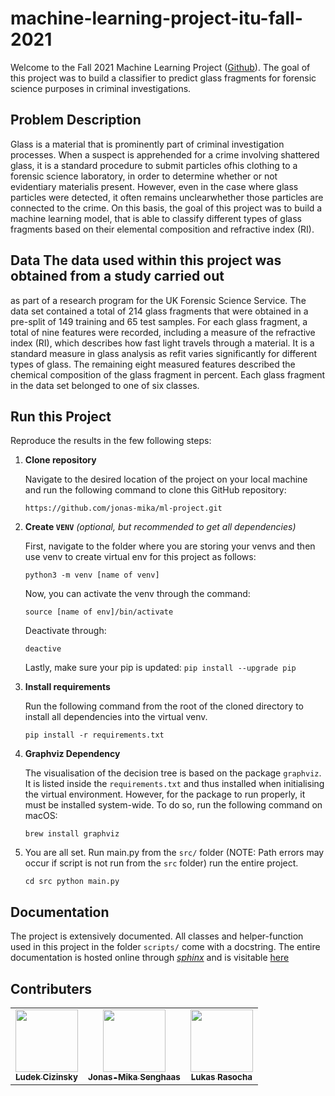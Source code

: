 # machine-learning-project-itu-fall-2021

Welcome to the Fall 2021 Machine Learning Project
([Github](https://github.com/jonas-mika/ml-project)).  The goal of this project
was to build a classifier to predict glass fragments for forensic science
purposes in criminal investigations. 

## Problem Description

Glass is a material that is prominently part of criminal investigation
processes.   When a suspect is apprehended for a crime involving shattered
glass, it is a standard procedure to submit particles ofhis clothing to
a forensic science laboratory, in order to determine whether or not evidentiary
materialis present. However, even in the case where glass particles were
detected, it often remains unclearwhether those particles are connected to the
crime. On this basis, the goal of this project was to build a machine learning
model, that is able to classify different  types of glass fragments based on
their elemental composition and refractive index (RI).

## Data The data used within this project was obtained from a study carried out
as part of a research program for the UK  Forensic  Science  Service.  The data
set contained a total of 214 glass fragments that were obtained in a pre-split
of 149 training and 65 test samples.  For each glass fragment, a total of nine
features were recorded, including a measure of the refractive index (RI), which
describes how fast light travels through a material.  It is a standard measure
in glass analysis as refit varies significantly for different types of glass.
The remaining eight measured features described the chemical composition of the
glass fragment in percent. Each glass fragment in the data set belonged to one
of six classes.

## Run this Project 

Reproduce the results in the few following steps: 

1. **Clone repository**

   Navigate to the desired location of the project on your local machine and run
   the following command to clone this GitHub repository:

   ``` https://github.com/jonas-mika/ml-project.git ```

2. **Create `VENV`** *(optional, but recommended to get all dependencies)*

    First, navigate to the folder where you are storing your venvs and then use
    venv to create virtual env for this project as follows: 
    
    ``` python3 -m venv [name of venv] ```

    Now, you can activate the venv through the command: 

    ``` source [name of env]/bin/activate ```
    
    Deactivate through:

    ``` deactive ```


    Lastly, make sure your pip is updated: `pip install --upgrade pip`

3. **Install requirements**

   Run the following command from the root of the cloned directory to install
   all dependencies into the virtual venv.
    
   ``` pip install -r requirements.txt ```

4. **Graphviz Dependency**

   The visualisation of the decision tree is based on the package `graphviz`. It
   is listed inside the `requirements.txt` and thus installed when initialising
   the virtual environment. However, for the package to run properly, it must be
   installed system-wide.  To do so, run the following command on macOS:

   ``` brew install graphviz ```

5. You are all set. Run main.py from the `src/` folder (NOTE: Path errors may
   occur if script is not run from the `src` folder) run the entire project.

   ``` cd src python main.py ```


## Documentation 

The project is extensively documented. All classes and helper-function used in
this project in the folder `scripts/` come with a docstring. The entire
documentation is hosted online through
[*sphinx*](https://www.sphinx-doc.org/en/master/) and is visitable
[here](https://ml-project.readthedocs.io/en/latest/index.html)

## Contributers

<table> <tr> <td align="center"><a href="https://github.com/LudekCizinsky"><img
src="https://github.com/LudekCizinsky.png?size=100" width="100px;" alt=""/><br
/><sub><b>Ludek Cizinsky</b></sub></a><br /></td> <td align="center"><a
href="https://github.com/jonas-mika"><img
src="https://github.com/jonas-mika.png?size=100" width="100px;" alt=""/><br
/><sub><b>Jonas-Mika Senghaas</b></sub></a><br /></td> <td align="center"><a
href="https://github.com/lukyrasocha"><img
src="https://github.com/lukyrasocha.png?size=100" width="100px;" alt=""/><br
/><sub><b>Lukas Rasocha</b></sub></a><br /></td> </tr> </table>
